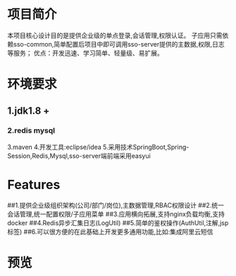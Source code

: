 # 项目简介
本项目核心设计目的是提供企业级的单点登录,会话管理,权限认证。
子应用只需依赖sso-common,简单配置后项目中即可调用sso-server提供的主数据,权限,日志等服务；
优点：开发迅速、学习简单、轻量级、易扩展。

# 环境要求
## 1.jdk1.8 +
### 2.redis mysql
 3.maven
 4.开发工具:eclipse/idea
 5.采用技术SpringBoot,Spring-Session,Redis,Mysql,sso-server端前端采用easyui


# Features
##1.提供企业级组织架构(公司/部门/岗位),主数据管理,RBAC权限设计
##2.统一会话管理,统一配置权限/子应用菜单
##3.应用横向拓展,支持nginx负载均衡,支持docker
##4.Redis异步汇集日志(LogUtil)
##5.简单的鉴权操作(AuthUtil,注解,jsp标签)
##6.可以很方便的在此基础上开发更多通用功能,比如:集成阿里云短信

# 预览
<p align="center">
</p>

